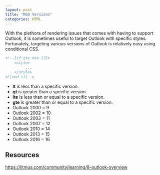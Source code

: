 ```yaml
---
layout: post
title: "MSO Versions"
categories: HTML
---
```



With the plethora of rendering issues that comes with having to support Outlook, it is sometimes useful to target Outlook with specific styles. Fortunately, targeting various versions of Outlook is relatively easy using conditional CSS.

```html
<!--[if gte mso 12]>
    <style>
         ...
    </style>
<![end-if]-->
```

- **lt** is less than a specific version.
- **gt** is greater than a specific version.
- **lte** is less than or equal to a specific version.
- **gte** is greater than or equal to a specific version.
- Outlook 2000 = 9
- Outlook 2002 = 10
- Outlook 2003 = 11
- Outlook 2007 = 12
- Outlook 2010 = 14
- Outlook 2013 = 15
- Outlook 2016 = 16

## Resources
https://litmus.com/community/learning/8-outlook-overview